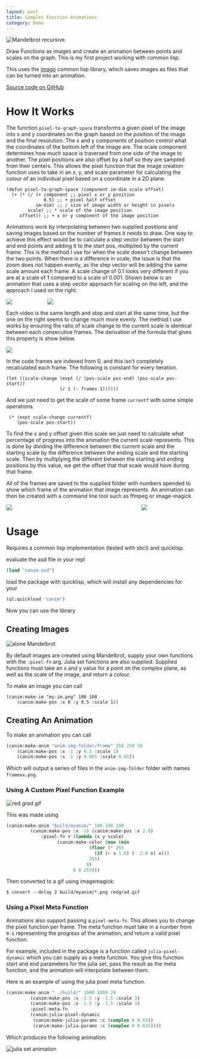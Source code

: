 ```yaml
---
layout: post
title: Complex Function Animations
category: Demo
---
```


![Mandelbrot recursive](/assets/img/posts/canim/recursive.gif)

Draw Functions as images and create an animation between points and scales on the graph. This is my first project working with common lisp.

<!-- more -->

This uses the [imago](https://imago.common-lisp.dev/) common lisp library, which saves images as files that can be turned into an animation.

[Source code on GitHub](https://github.com/NoamZeise/complex-fn-anim)

# How It Works

The function `pixel-to-graph-space` transforms a given pixel of the image into x and y coordinates
on the graph based on the position of the image and the final resolution. The x and y components of
position control what the coordinates of the bottom left of the image are. 
The scale component determines how much space is traversed from one side of the image to another.
The pixel positions are also offset by a half so they are sampled from their centers. 
This allows the pixel function that the image creation function uses to take in an x, y, and scale
parameter for calculating the colour of an individual pixel based on a coordinate in a 2D plane.

```
(defun pixel-to-graph-space (component im-dim scale offset)
  (+ (* (/ (+ component ;; pixel x or y position
	          0.5) ;; + pixel half offset
	       im-dim) ;; / size of image width or height in pixels
        scale) ;; * scale of the image position
     offset)) ;; + x or y component of the image position
```


Animations work by interpolating between two supplied positions and saving images based on the
number of frames it needs to draw. One way to achieve this effect would be to calculate a step 
vector between the start and end points and adding it to the start pos, multiplied by the 
current frame. This is the method I use for when the scale doesn't change between the two points.
When there is a difference in scale, the issue is that the zoom does not happen evenly, as the step
vector will be adding the same scale amount each frame. A scale change of 0.1 looks very different if
you are at a scale of 1 compared to a scale of 0.001. Shown below is an animation that uses a 
step vector approach for scaling on the left, and the approach I used on the right. 

<div class="side-img" style="width: 25%">
	<img src="/assets/img/posts/canim/bad-scaling.gif">
	<img src="/assets/img/posts/canim/good-scaling.gif" style="float:right;">
</div>

Each video is the same length and stop and start at the same time, but the one on the right seems
to change much more evenly. The method I use works by ensuring the ratio of scale change to the
current scale is identical between each consecutive frames. The derivation of the formula that
gives this property is show below.

<img src="/assets/img/posts/canim/maths/scaling.png" style="outline-style: none;">

In the code frames are indexed from 0, and this isn't completely recalculated each frame. 
The following is constant for every iteration.
```
(let ((scale-change (expt (/ (pos-scale pos-end) (pos-scale pos-start))
			        (/ 1 (- frames 1))))))
```
And we just need to get the scale of some frame `currentf` with some simple operations.
```
 (* (expt scale-change currentf)
	(pos-scale pos-start))
```

To find the x and y offset given this scale we just need to calculate what percentage of 
progress into the animation the current scale represents. This is done by dividing the difference
between the current scale and the starting scale by the difference between the ending scale and 
the starting scale. Then by multiplying the different between the starting and ending positions
by this value, we get the offset that that scale would have during that frame.


All of the frames are saved to the supplied folder with numbers apended to show which frame
of the animation that image represents. An animation can then be created with a command line tool
such as ffmpeg or image-magick.

<div class="side-img" style="width: 75%">
<img src="https://github.com/NoamZeise/complex-fn-anim/blob/master/demos/videos/right-hq.gif?raw=true">
<img src="https://github.com/NoamZeise/complex-fn-anim/blob/master/demos/videos/julia-swirl-zoom.gif?raw=true" style="float:right;">
</div>

# Usage

Requires a common lisp implementation (tested with sbcl) and quicklisp.

evaluate the asd file in your repl

```lisp
(load "canim.asd")
```

load the package with quicklisp, which will install any dependencies for your
```lisp
(ql:quickload "canim")
```

Now you can use the library

## Creating Images

![alone Mandelbrot](https://github.com/NoamZeise/complex-fn-anim/blob/master/demos/images/alone.png?raw=true)


By default images are created using Mandelbrot, supply your own functions with the `:pixel-fn` arg. 
Julia set functions are also supplied.
Supplied functions must take an x and y value for a point on the complex plane, 
as well as the scale of the image, and return a colour. 

To make an image you can call

```
(canim:make-im "my-im.png" 100 100 
	(canim:make-pos :x 0 :y 0.5 :scale 1))
```

## Creating An Animation


To make an animation you can call

```lisp
(canim:make-anim "anim-img-folder/frame" 250 250 50 
	(canim:make-pos :x -1 :y 0.5 :scale 1)
	(canim:make-pos :x -1 :y 0.005 :scale 0.01))
```

Which will output a series of files in the `anim-img-folder` folder with names 
`framexx.png`.

### Using A Custom Pixel Function Example
![red grad gif](https://github.com/NoamZeise/complex-fn-anim/blob/master/demos/videos/redgrad.gif?raw=true)

This was made using

```lisp
(canim:make-anim "build/myanim/" 100 100 100
		 (canim:make-pos :x -1) (canim:make-pos :x 2.0)
			 :pixel-fn #'(lambda (x y scale)
			       (canim:make-color (max (min
						       (floor (* 255
								 (if (> x 1.0) (- 2.0 x) x)))
						       255)
						      0)
						 0 0 255)))
```
Then converted to a gif using imagemagick:
```
$ convert --delay 2 build/myanim/*.png redgrad.gif
```

### Using a Pixel Meta Function

Animations also support passing a `pixel-meta-fn`. This allows you to change the pixel function per frame. The meta function must take in a number from `0-1` representing the progress of the animation, and return a valid pixel function.


For example, included in the package is a function called `julia-pixel-dynamic` 
which you can supply as a meta function.
You give this function start and end parameters for the julia set, pass the result as 
the meta function, and the animation will interpolate between them.


Here is an example of using the julia pixel meta function.

```lisp
(canim:make-anim "../build/" 1000 1000 20
		 (canim:make-pos :x -1.5 :y -1.5 :scale 3)
		 (canim:make-pos :x -1.5 :y -1.5 :scale 3)
		 :pixel-meta-fn
		 (canim:julia-pixel-dynamic
		  (canim:make-julia-params :c (complex 0 0.65))
		  (canim:make-julia-params :c (complex 0 0.635))))
```

Which produces the following animation:

![julia set animation](/assets/img/posts/canim/julia-transition.gif)
